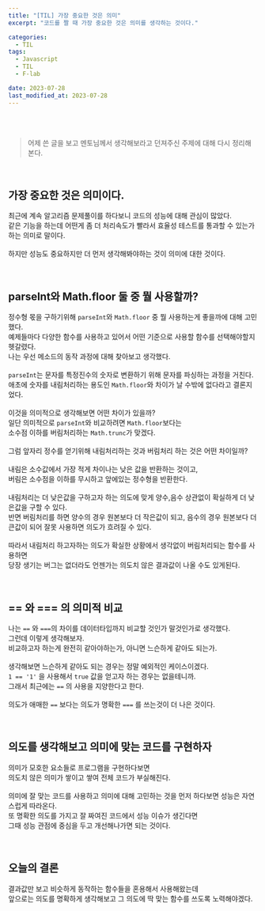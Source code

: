 ```yaml
---
title: "[TIL] 가장 중요한 것은 의미"
excerpt: "코드를 짤 때 가장 중요한 것은 의미를 생각하는 것이다."

categories:
  - TIL
tags:
  - Javascript
  - TIL
  - F-lab

date: 2023-07-28
last_modified_at: 2023-07-28
---
```


<br>
<br>

> 어제 쓴 글을 보고 멘토님께서 생각해보라고 던져주신 주제에 대해 다시 정리해본다.

<br>

## 가장 중요한 것은 의미이다.

최근에 계속 알고리즘 문제풀이를 하다보니 코드의 성능에 대해 관심이 많았다.<br>
같은 기능을 하는데 어떤게 좀 더 처리속도가 빨라서 효율성 테스트를 통과할 수 있는가 하는 의미로 말이다.
<br><br>
하지만 성능도 중요하지만 더 먼저 생각해봐야하는 것이 의미에 대한 것이다.

<br>

## parseInt와 Math.floor 둘 중 뭘 사용할까?

정수형 몫을 구하기위해 `parseInt`와 `Math.floor` 중 뭘 사용하는게 좋을까에 대해 고민했다.<br>
예제들마다 다양한 함수를 사용하고 있어서 어떤 기준으로 사용할 함수를 선택해야할지 헷갈렸다.<br>
나는 우선 메소드의 동작 과정에 대해 찾아보고 생각했다.
<br><br>
`parseInt`는 문자를 특정진수의 숫자로 변환하기 위해 문자를 파싱하는 과정을 거친다.<br>
애초에 숫자를 내림처리하는 용도인 `Math.floor`와 차이가 날 수밖에 없다라고 결론지었다.
<br><br>
이것을 의미적으로 생각해보면 어떤 차이가 있을까?<br>
일단 의미적으로 `parseInt`와 비교하려면 `Math.floor`보다는<br>
소수점 이하를 버림처리하는 `Math.trunc`가 맞겠다.
<br><br>
그럼 앞자리 정수를 얻기위해 내림처리하는 것과 버림처리 하는 것은 어떤 차이일까?
<br><br>
내림은 소수값에서 가장 적게 차이나는 낮은 값을 반환하는 것이고,<br>
버림은 소수점을 이하를 무시하고 앞에있는 정수형을 반환한다.
<br><br>
내림처리는 더 낮은값을 구하고자 하는 의도에 맞게 양수,음수 상관없이 확실하게 더 낮은값을 구할 수 있다.<br>
반면 버림처리를 하면 양수의 경우 원본보다 더 작은값이 되고, 음수의 경우 원본보다 더 큰값이 되어 잘못 사용하면 의도가 흐려질 수 있다.
<br><br>
따라서 내림처리 하고자하는 의도가 확실한 상황에서 생각없이 버림처리되는 함수를 사용하면<br>
당장 생기는 버그는 없더라도 언젠가는 의도치 않은 결과값이 나올 수도 있게된다.

<br>

## == 와 === 의 의미적 비교

나는 `==` 와 `===`의 차이를 데이터타입까지 비교할 것인가 말것인가로 생각했다.<br>
그런데 이렇게 생각해보자.<br>
비교하고자 하는게 완전히 같아야하는가, 아니면 느슨하게 같아도 되는가.
<br><br>
생각해보면 느슨하게 같아도 되는 경우는 정말 예외적인 케이스이겠다.<br>
`1 == '1'` 을 사용해서 `true` 값을 얻고자 하는 경우는 없을테니까.<br>
그래서 최근에는 `==` 의 사용을 지양한다고 한다.
<br><br>
의도가 애매한 `==` 보다는 의도가 명확한 `===` 를 쓰는것이 더 나은 것이다.

<br>

## 의도를 생각해보고 의미에 맞는 코드를 구현하자

의미가 모호한 요소들로 프로그램을 구현하다보면<br>
의도치 않은 의미가 쌓이고 쌓여 전체 코드가 부실해진다.
<br><br>
의미에 잘 맞는 코드를 사용하고 의미에 대해 고민하는 것을 먼저 하다보면 성능은 자연스럽게 따라온다.<br>
또 명확한 의도를 가지고 잘 짜여진 코드에서 성능 이슈가 생긴다면<br>
그때 성능 관점에 중심을 두고 개선해나가면 되는 것이다.

<br>

## 오늘의 결론

결과값만 보고 비슷하게 동작하는 함수들을 혼용해서 사용해왔는데<br>
앞으로는 의도를 명확하게 생각해보고 그 의도에 딱 맞는 함수를 쓰도록 노력해야겠다.
